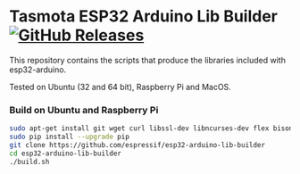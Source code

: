 # Tasmota ESP32 Arduino Lib Builder [![GitHub Releases](https://img.shields.io/github/downloads/Jason2866/esp32-arduino-lib-builder/total?label=downloads&color=%231FA3EC&style=for-the-badge)](https://github.com/Jason2866/esp32-arduino-lib-builder/releases/latest)

This repository contains the scripts that produce the libraries included with esp32-arduino.

Tested on Ubuntu (32 and 64 bit), Raspberry Pi and MacOS.

### Build on Ubuntu and Raspberry Pi
```bash
sudo apt-get install git wget curl libssl-dev libncurses-dev flex bison gperf python python-pip python-setuptools python-serial python-click python-cryptography python-future python-pyparsing python-pyelftools cmake ninja-build ccache
sudo pip install --upgrade pip
git clone https://github.com/espressif/esp32-arduino-lib-builder
cd esp32-arduino-lib-builder
./build.sh
```
